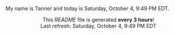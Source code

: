 My name is Tanner and today is Saturday, October 4, 9:49 PM EDT.

<p align="center">This <i>README</i> file is generated <b>every 3 hours</b>!</br>Last refresh: Saturday, October 4, 9:49 PM EDT<br /></p>
